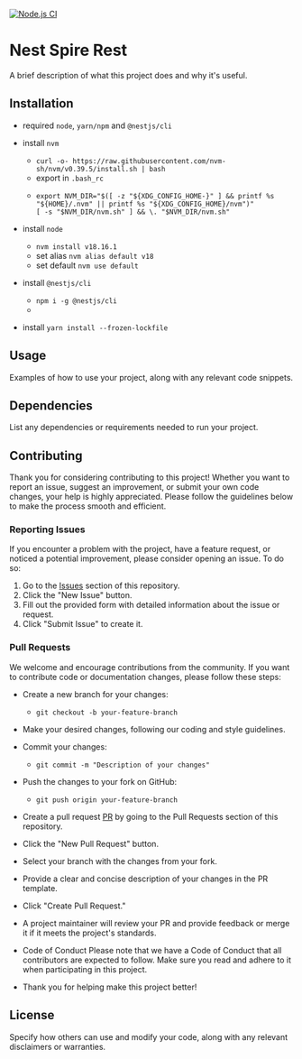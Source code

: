 [![Node.js CI](https://github.com/williamkoller/nest-spire-rest/actions/workflows/node.js.yml/badge.svg)](https://github.com/williamkoller/nest-spire-rest/actions/workflows/node.js.yml)

# Nest Spire Rest

A brief description of what this project does and why it's useful.

## Installation

- required `node`, `yarn/npm` and `@nestjs/cli`
- install `nvm`
  - `curl -o- https://raw.githubusercontent.com/nvm-sh/nvm/v0.39.5/install.sh | bash`
  - export in `.bash_rc`
  - ```
    export NVM_DIR="$([ -z "${XDG_CONFIG_HOME-}" ] && printf %s "${HOME}/.nvm" || printf %s "${XDG_CONFIG_HOME}/nvm")"
    [ -s "$NVM_DIR/nvm.sh" ] && \. "$NVM_DIR/nvm.sh"
    ```
- install `node`

  - `nvm install v18.16.1`
  - set alias `nvm alias default v18`
  - set default `nvm use default`

- install `@nestjs/cli`
  - `npm i -g @nestjs/cli`
  -
- install `yarn install --frozen-lockfile`

## Usage

Examples of how to use your project, along with any relevant code snippets.

## Dependencies

List any dependencies or requirements needed to run your project.

## Contributing

Thank you for considering contributing to this project! Whether you want to report an issue, suggest an improvement, or submit your own code changes, your help is highly appreciated. Please follow the guidelines below to make the process smooth and efficient.

### Reporting Issues

If you encounter a problem with the project, have a feature request, or noticed a potential improvement, please consider opening an issue. To do so:

1. Go to the [Issues](https://github.com/williamkoller/nest-spire-rest/issues/new) section of this repository.
2. Click the "New Issue" button.
3. Fill out the provided form with detailed information about the issue or request.
4. Click "Submit Issue" to create it.

### Pull Requests

We welcome and encourage contributions from the community. If you want to contribute code or documentation changes, please follow these steps:

- Create a new branch for your changes:

  - `git checkout -b your-feature-branch`

- Make your desired changes, following our coding and style guidelines.
- Commit your changes:

  - `git commit -m "Description of your changes"`

- Push the changes to your fork on GitHub:
  - `git push origin your-feature-branch`
- Create a pull request [PR](https://github.com/williamkoller/nest-spire-rest/compare) by going to the Pull Requests section of this repository.

- Click the "New Pull Request" button.

- Select your branch with the changes from your fork.

- Provide a clear and concise description of your changes in the PR template.

- Click "Create Pull Request."

- A project maintainer will review your PR and provide feedback or merge it if it meets the project's standards.

- Code of Conduct
  Please note that we have a Code of Conduct that all contributors are expected to follow. Make sure you read and adhere to it when participating in this project.

- Thank you for helping make this project better!

## License

Specify how others can use and modify your code, along with any relevant disclaimers or warranties.

